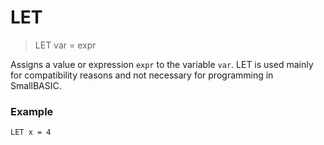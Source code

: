 # LET

> LET var = expr

Assigns a value or expression `expr` to the variable `var`. LET is used mainly for compatibility reasons and not necessary for programming in SmallBASIC.

### Example

```
LET x = 4
```


